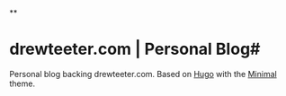 **

# drewteeter.com | Personal Blog#

Personal blog backing drewteeter.com. Based on [Hugo](https://gohugo.io/) with the [Minimal](https://themes.gohugo.io/minimal/) theme.

